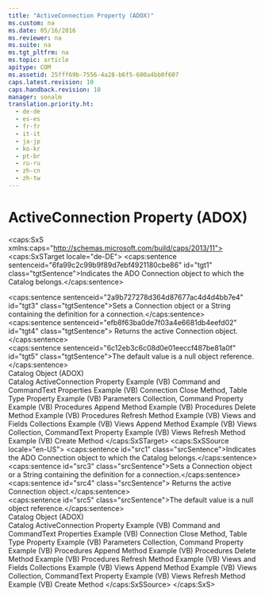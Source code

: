 ```yaml
---
title: "ActiveConnection Property (ADOX)"
ms.custom: na
ms.date: 05/16/2016
ms.reviewer: na
ms.suite: na
ms.tgt_pltfrm: na
ms.topic: article
apitype: COM
ms.assetid: 25fff69b-7556-4a28-b6f5-600a4bb0f607
caps.latest.revision: 10
caps.handback.revision: 10
manager: sonalm
translation.priority.ht: 
  - de-de
  - es-es
  - fr-fr
  - it-it
  - ja-jp
  - ko-kr
  - pt-br
  - ru-ru
  - zh-cn
  - zh-tw
---
```

# ActiveConnection Property (ADOX)
<?xml version="1.0" encoding="utf-8"?>
<caps:SxS xmlns:caps="http://schemas.microsoft.com/build/caps/2013/11">
  <caps:SxSTarget locale="de-DE">
    <developerReferenceWithoutSyntaxDocument xsi:schemaLocation="http://ddue.schemas.microsoft.com/authoring/2003/5 http://dduestorage.blob.core.windows.net/ddueschema/developer.xsd" xmlns="http://ddue.schemas.microsoft.com/authoring/2003/5" xmlns:xlink="http://www.w3.org/1999/xlink" xmlns:xsi="http://www.w3.org/2001/XMLSchema-instance">
      <introduction>
        <para>
          <caps:sentence sentenceid="6fa99c2c99b9f89d7ebf4921180cbe86" id="tgt1" class="tgtSentence">Indicates the ADO <legacyLink xlink:href="ef6b1824-5b12-43db-89d7-8f3d13896d4d">Connection</legacyLink> object to which the <legacyLink xlink:href="bb651639-a488-4e38-b6de-0ed99fa4dd92">Catalog</legacyLink> belongs.</caps:sentence>
        </para>
      </introduction>
      <section>
        <title>
          <caps:sentence sentenceid="6f253c84dca33d0cd6f1b864ea701e8a" id="tgt2" class="tgtSentence">Settings and Return Values</caps:sentence>
        </title>
        <content>
          <para>
            <caps:sentence sentenceid="2a9b727278d364d87677ac4d4d4bb7e4" id="tgt3" class="tgtSentence">Sets a <unmanagedCodeEntityReference>Connection</unmanagedCodeEntityReference> object or a <languageKeyword>String</languageKeyword> containing the definition for a connection.</caps:sentence>
            <caps:sentence sentenceid="efb8f63ba0de7f03a4e6681db4eefd02" id="tgt4" class="tgtSentence"> Returns the active <unmanagedCodeEntityReference>Connection</unmanagedCodeEntityReference> object.</caps:sentence>
          </para>
        </content>
      </section>
      <languageReferenceRemarks>
        <content>
          <para>
            <caps:sentence sentenceid="6c12eb3c6c08d0e01eeccf487be81a0f" id="tgt5" class="tgtSentence">The default value is a null object reference.</caps:sentence>
          </para>
        </content>
      </languageReferenceRemarks>
      <section>
        <title>
          <caps:sentence sentenceid="2f342d3be839cc5b67ae0de7d404b8e6" id="tgt6" class="tgtSentence">Applies To</caps:sentence>
        </title>
        <content>
          <para>
            <link xlink:href="bb651639-a488-4e38-b6de-0ed99fa4dd92">Catalog Object (ADOX)</link>
          </para>
        </content>
      </section>
      <relatedTopics>
        <link xlink:href="bb3274b1-764d-43a7-a49f-ef55680ecd26">Catalog ActiveConnection Property Example (VB)</link>
        <link xlink:href="413263a8-05c0-4404-929d-69f82b987ba3">Command and CommandText Properties Example (VB)</link>
        <link xlink:href="f88e7a3b-19ed-46e2-b2ce-3b611d9b8166">Connection Close Method, Table Type Property Example (VB)</link>
        <link xlink:href="7df1089e-69b7-476e-9244-19947c087351">Parameters Collection, Command Property Example (VB)</link>
        <link xlink:href="ce83b966-474b-4f57-8eb9-370996dfc5c0">Procedures Append Method Example (VB)</link>
        <link xlink:href="94f1ac93-e778-4a40-a85e-94bce5316ac7">Procedures Delete Method Example (VB)</link>
        <link xlink:href="499679bd-287b-487d-bdfb-3803abffec1c">Procedures Refresh Method Example (VB)</link>
        <link xlink:href="d8304849-3f80-4cf3-9425-529d2a8ebedd">Views and Fields Collections Example (VB)</link>
        <link xlink:href="b5b4c082-ac29-4f49-a8b8-e21b554c9b0d">Views Append Method Example (VB)</link>
        <link xlink:href="a05a0190-352d-44ff-9488-0c94e9fb656e">Views Collection, CommandText Property Example (VB)</link>
        <link xlink:href="cdad2d66-6ade-40dc-9e74-e40cfa9bc127">Views Refresh Method Example (VB)</link>
        <link xlink:href="64f5c21c-b581-42d8-bdc7-c4f1bebaf105">Create Method</link>
      </relatedTopics>
    </developerReferenceWithoutSyntaxDocument>
  </caps:SxSTarget>
  <caps:SxSSource locale="en-US">
    <developerReferenceWithoutSyntaxDocument xsi:schemaLocation="http://ddue.schemas.microsoft.com/authoring/2003/5 http://dduestorage.blob.core.windows.net/ddueschema/developer.xsd" xmlns="http://ddue.schemas.microsoft.com/authoring/2003/5" xmlns:xlink="http://www.w3.org/1999/xlink" xmlns:xsi="http://www.w3.org/2001/XMLSchema-instance">
      <introduction>
        <para>
          <caps:sentence id="src1" class="srcSentence">Indicates the ADO <legacyLink xlink:href="ef6b1824-5b12-43db-89d7-8f3d13896d4d">Connection</legacyLink> object to which the <legacyLink xlink:href="bb651639-a488-4e38-b6de-0ed99fa4dd92">Catalog</legacyLink> belongs.</caps:sentence>
        </para>
      </introduction>
      <section>
        <title>
          <caps:sentence id="src2" class="srcSentence">Settings and Return Values</caps:sentence>
        </title>
        <content>
          <para>
            <caps:sentence id="src3" class="srcSentence">Sets a <unmanagedCodeEntityReference>Connection</unmanagedCodeEntityReference> object or a <languageKeyword>String</languageKeyword> containing the definition for a connection.</caps:sentence>
            <caps:sentence id="src4" class="srcSentence"> Returns the active <unmanagedCodeEntityReference>Connection</unmanagedCodeEntityReference> object.</caps:sentence>
          </para>
        </content>
      </section>
      <languageReferenceRemarks>
        <content>
          <para>
            <caps:sentence id="src5" class="srcSentence">The default value is a null object reference.</caps:sentence>
          </para>
        </content>
      </languageReferenceRemarks>
      <section>
        <title>
          <caps:sentence id="src6" class="srcSentence">Applies To</caps:sentence>
        </title>
        <content>
          <para>
            <link xlink:href="bb651639-a488-4e38-b6de-0ed99fa4dd92">Catalog Object (ADOX)</link>
          </para>
        </content>
      </section>
      <relatedTopics>
        <link xlink:href="bb3274b1-764d-43a7-a49f-ef55680ecd26">Catalog ActiveConnection Property Example (VB)</link>
        <link xlink:href="413263a8-05c0-4404-929d-69f82b987ba3">Command and CommandText Properties Example (VB)</link>
        <link xlink:href="f88e7a3b-19ed-46e2-b2ce-3b611d9b8166">Connection Close Method, Table Type Property Example (VB)</link>
        <link xlink:href="7df1089e-69b7-476e-9244-19947c087351">Parameters Collection, Command Property Example (VB)</link>
        <link xlink:href="ce83b966-474b-4f57-8eb9-370996dfc5c0">Procedures Append Method Example (VB)</link>
        <link xlink:href="94f1ac93-e778-4a40-a85e-94bce5316ac7">Procedures Delete Method Example (VB)</link>
        <link xlink:href="499679bd-287b-487d-bdfb-3803abffec1c">Procedures Refresh Method Example (VB)</link>
        <link xlink:href="d8304849-3f80-4cf3-9425-529d2a8ebedd">Views and Fields Collections Example (VB)</link>
        <link xlink:href="b5b4c082-ac29-4f49-a8b8-e21b554c9b0d">Views Append Method Example (VB)</link>
        <link xlink:href="a05a0190-352d-44ff-9488-0c94e9fb656e">Views Collection, CommandText Property Example (VB)</link>
        <link xlink:href="cdad2d66-6ade-40dc-9e74-e40cfa9bc127">Views Refresh Method Example (VB)</link>
        <link xlink:href="64f5c21c-b581-42d8-bdc7-c4f1bebaf105">Create Method</link>
      </relatedTopics>
    </developerReferenceWithoutSyntaxDocument>
  </caps:SxSSource>
</caps:SxS>